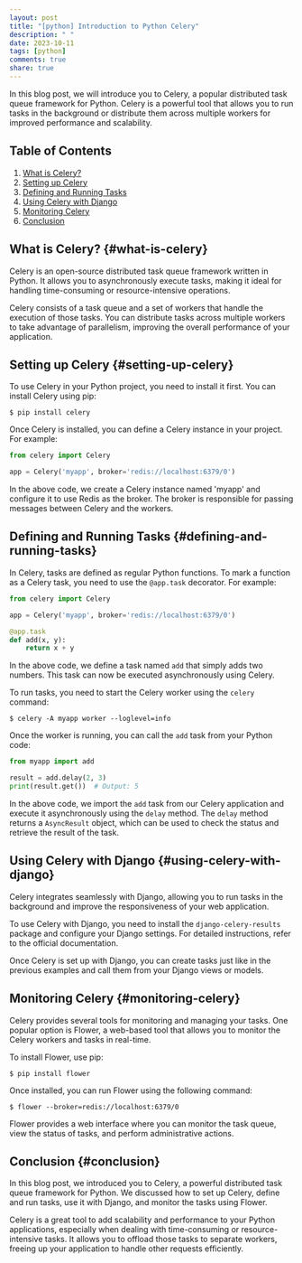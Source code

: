 ```yaml
---
layout: post
title: "[python] Introduction to Python Celery"
description: " "
date: 2023-10-11
tags: [python]
comments: true
share: true
---
```


In this blog post, we will introduce you to Celery, a popular distributed task queue framework for Python. Celery is a powerful tool that allows you to run tasks in the background or distribute them across multiple workers for improved performance and scalability.

## Table of Contents
1. [What is Celery?](#what-is-celery)
2. [Setting up Celery](#setting-up-celery)
3. [Defining and Running Tasks](#defining-and-running-tasks)
4. [Using Celery with Django](#using-celery-with-django)
5. [Monitoring Celery](#monitoring-celery)
6. [Conclusion](#conclusion)

## What is Celery? {#what-is-celery}
Celery is an open-source distributed task queue framework written in Python. It allows you to asynchronously execute tasks, making it ideal for handling time-consuming or resource-intensive operations.

Celery consists of a task queue and a set of workers that handle the execution of those tasks. You can distribute tasks across multiple workers to take advantage of parallelism, improving the overall performance of your application.

## Setting up Celery {#setting-up-celery}
To use Celery in your Python project, you need to install it first. You can install Celery using pip:

```shell
$ pip install celery
```

Once Celery is installed, you can define a Celery instance in your project. For example:

```python
from celery import Celery

app = Celery('myapp', broker='redis://localhost:6379/0')
```

In the above code, we create a Celery instance named 'myapp' and configure it to use Redis as the broker. The broker is responsible for passing messages between Celery and the workers.

## Defining and Running Tasks {#defining-and-running-tasks}
In Celery, tasks are defined as regular Python functions. To mark a function as a Celery task, you need to use the `@app.task` decorator. For example:

```python
from celery import Celery

app = Celery('myapp', broker='redis://localhost:6379/0')

@app.task
def add(x, y):
    return x + y
```

In the above code, we define a task named `add` that simply adds two numbers. This task can now be executed asynchronously using Celery.

To run tasks, you need to start the Celery worker using the `celery` command:

```shell
$ celery -A myapp worker --loglevel=info
```

Once the worker is running, you can call the `add` task from your Python code:

```python
from myapp import add

result = add.delay(2, 3)
print(result.get())  # Output: 5
```

In the above code, we import the `add` task from our Celery application and execute it asynchronously using the `delay` method. The `delay` method returns a `AsyncResult` object, which can be used to check the status and retrieve the result of the task.

## Using Celery with Django {#using-celery-with-django}
Celery integrates seamlessly with Django, allowing you to run tasks in the background and improve the responsiveness of your web application.

To use Celery with Django, you need to install the `django-celery-results` package and configure your Django settings. For detailed instructions, refer to the official documentation.

Once Celery is set up with Django, you can create tasks just like in the previous examples and call them from your Django views or models.

## Monitoring Celery {#monitoring-celery}
Celery provides several tools for monitoring and managing your tasks. One popular option is Flower, a web-based tool that allows you to monitor the Celery workers and tasks in real-time.

To install Flower, use pip:

```shell
$ pip install flower
```

Once installed, you can run Flower using the following command:

```shell
$ flower --broker=redis://localhost:6379/0
```

Flower provides a web interface where you can monitor the task queue, view the status of tasks, and perform administrative actions.

## Conclusion {#conclusion}
In this blog post, we introduced you to Celery, a powerful distributed task queue framework for Python. We discussed how to set up Celery, define and run tasks, use it with Django, and monitor the tasks using Flower.

Celery is a great tool to add scalability and performance to your Python applications, especially when dealing with time-consuming or resource-intensive tasks. It allows you to offload those tasks to separate workers, freeing up your application to handle other requests efficiently.